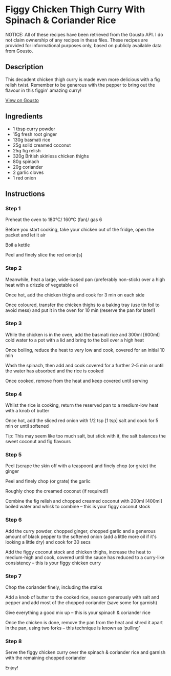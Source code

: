 # Figgy Chicken Thigh Curry With Spinach & Coriander Rice

NOTICE: All of these recipes have been retrieved from the Gousto API. I do not claim ownership of any recipes in these files. These recipes are provided for informational purposes only, based on publicly available data from Gousto.

## Description

This decadent chicken thigh curry is made even more delicious with a fig relish twist. Remember to be generous with the pepper to bring out the flavour in this figgin' amazing curry!

[View on Gousto](https://www.gousto.co.uk/recipes/cookbook/figgy-chicken-curry-with-coriander-rice)

## Ingredients

- 1 tbsp curry powder
- 15g fresh root ginger 
- 130g basmati rice
- 25g solid creamed coconut
- 25g fig relish 	
- 320g British skinless chicken thighs
- 80g spinach
- 20g coriander
- 2 garlic cloves
- 1 red onion

## Instructions


### Step 1

Preheat the oven to 180°C/ 160°C (fan)/ gas 6

Before you start cooking, take your chicken out of the fridge, open the packet and let it air

Boil a kettle

Peel and finely slice the red onion<span class="text-danger">[s]</span>


### Step 2

Meanwhile, heat a large, wide-based pan (preferably non-stick) over a high heat with a drizzle of vegetable oil

Once hot, add the chicken thighs and cook for 3 min on each side

Once coloured, transfer the chicken thighs to a baking tray (use tin foil to avoid mess) and put it in the oven for 10 min (reserve the pan for later!)


### Step 3

While the chicken is in the oven, add the basmati rice and 300ml <span class="text-danger">[600ml]</span> cold water to a pot with a lid and bring to the boil over a high heat

Once boiling, reduce the heat to very low and cook, covered for an initial 10 min

Wash the spinach, then add and cook covered for a further 2-5 min or until the water has absorbed and the rice is cooked

Once cooked, remove from the heat and keep covered until serving


### Step 4

Whilst the rice is cooking, return the reserved pan to a medium-low heat with a knob of butter

Once hot, add the sliced red onion with 1/2 tsp <span class="text-danger">[1 tsp]</span> salt and cook for 5 min or until softened

Tip: This may seem like too much salt, but stick with it, the salt balances the sweet coconut and fig flavours


### Step 5

Peel (scrape the skin off with a teaspoon) and finely chop (or grate) the ginger

Peel and finely chop (or grate) the garlic

Roughly chop the creamed coconut (if required!)

Combine the fig relish and chopped creamed coconut with 200ml <span class="text-danger">[400ml] </span>boiled water and whisk to combine – this is your figgy coconut stock


### Step 6

Add the curry powder, chopped ginger, chopped garlic and a generous amount of black pepper to the softened onion (add a little more oil if it's looking a little dry) and cook for 30 secs

Add the figgy coconut stock and chicken thighs, increase the heat to medium-high and cook, covered until the sauce has reduced to a curry-like consistency – this is your figgy chicken curry


### Step 7

Chop the coriander finely, including the stalks

Add a knob of butter to the cooked rice, season generously with salt and pepper and add most of the chopped coriander (save some for garnish)

Give everything a good mix up – this is your spinach & coriander rice

Once the chicken is done, remove the pan from the heat and shred it apart in the pan, using two forks – this technique is known as ‘pulling’

### Step 8

Serve the figgy chicken curry over the spinach & coriander rice and garnish with the remaining chopped coriander

Enjoy!

